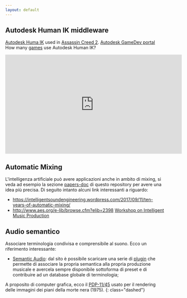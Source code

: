 ```yaml
---
layout: default
---
```


## Autodesk Human IK middleware

[Autodesk Huma IK]() used in [Assassin Creed 2](http://usa.autodesk.com/adsk/servlet/item?siteID=123112&id=15230317).
[Autodesk GameDev portal](https://gamedev.autodesk.com/)
How many [games](https://www.youtube.com/watch?v=olTJN72plew) use Autodesk Human IK?

<iframe width="560" height="315" src="https://www.youtube.com/embed/blLBRmNA3zI" frameborder="0" allowfullscreen></iframe>


## Automatic Mixing

L'intelligenza artificiale può avere applicazioni anche in ambito di mixing, si veda ad esempio la sezione [papers-doc](./resources/papers_docs/automatic-mixing/) di questo repository per avere una idea più precisa. Di seguito intanto alcuni link interessanti a riguardo:
* https://intelligentsoundengineering.wordpress.com/2017/09/11/ten-years-of-automatic-mixing/
* http://www.aes.org/e-lib/browse.cfm?elib=2398
[Workshop on Intelligent Music Production](http://www.semanticaudio.co.uk/events/wimp2017/)

## Audio semantico

Associare terminologia condivisa e comprensibile al suono. Ecco un riferimento interessante:
* [Semantic Audio](http://www.semanticaudio.co.uk/about-2/): dal sito è possibile scaricare una serie di [plugin](http://www.semanticaudio.co.uk/projects/download/) che permette di associare la propria semantica alla propria produzione musicale e avercela sempre disponibile sottoforma di preset e di contribuire ad un database globale di terminologia;


A proposito di computer grafica, ecco il [PDP-11/45](http://www.chicagotribune.com/entertainment/movies/ct-star-wars-evl-lab-ent-0524-20170523-column.html) usato per il rendering delle immagini dei piani della morte nera (1975).
{: class="dashed"}
